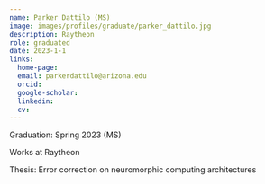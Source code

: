```yaml
---
name: Parker Dattilo (MS)
image: images/profiles/graduate/parker_dattilo.jpg
description: Raytheon
role: graduated
date: 2023-1-1
links:
  home-page: 
  email: parkerdattilo@arizona.edu
  orcid: 
  google-scholar: 
  linkedin: 
  cv: 
---
```


Graduation: Spring 2023 (MS)

Works at Raytheon 

Thesis: Error correction on neuromorphic computing architectures